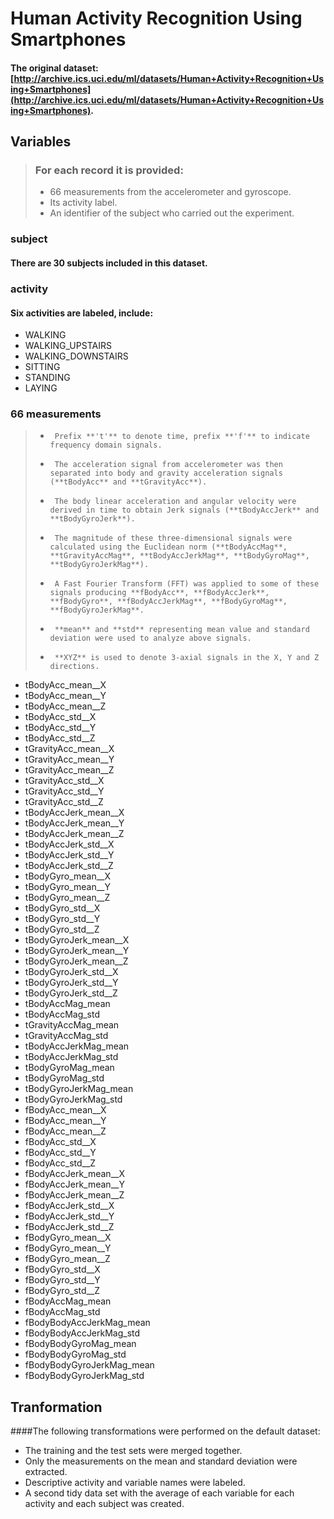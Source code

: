 # Human Activity Recognition Using Smartphones

#### The original dataset: [http://archive.ics.uci.edu/ml/datasets/Human+Activity+Recognition+Using+Smartphones](http://archive.ics.uci.edu/ml/datasets/Human+Activity+Recognition+Using+Smartphones).


## Variables

>### For each record it is provided:
>- 66 measurements from the accelerometer and gyroscope.
>- Its activity label. 
>- An identifier of the subject who carried out the experiment.

### subject

#### There are 30 subjects included in this dataset.

### activity

#### Six activities are labeled, include:
- WALKING
- WALKING_UPSTAIRS
- WALKING_DOWNSTAIRS
- SITTING
- STANDING
- LAYING
	
### 66 measurements

>-      Prefix **'t'** to denote time, prefix **'f'** to indicate frequency domain signals.
>-      The acceleration signal from accelerometer was then separated into body and gravity acceleration signals (**tBodyAcc** and **tGravityAcc**).
>-      The body linear acceleration and angular velocity were derived in time to obtain Jerk signals (**tBodyAccJerk** and **tBodyGyroJerk**).
>-      The magnitude of these three-dimensional signals were calculated using the Euclidean norm (**tBodyAccMag**, **tGravityAccMag**, **tBodyAccJerkMag**, **tBodyGyroMag**, **tBodyGyroJerkMag**). 
>-      A Fast Fourier Transform (FFT) was applied to some of these signals producing **fBodyAcc**, **fBodyAccJerk**, **fBodyGyro**, **fBodyAccJerkMag**, **fBodyGyroMag**, **fBodyGyroJerkMag**. 
>-      **mean** and **std** representing mean value and standard deviation were used to analyze above signals.
>-      **XYZ** is used to denote 3-axial signals in the X, Y and Z directions.

- tBodyAcc_mean__X
- tBodyAcc_mean__Y
- tBodyAcc_mean__Z
- tBodyAcc_std__X
- tBodyAcc_std__Y
- tBodyAcc_std__Z
- tGravityAcc_mean__X
- tGravityAcc_mean__Y
- tGravityAcc_mean__Z
- tGravityAcc_std__X
- tGravityAcc_std__Y
- tGravityAcc_std__Z
- tBodyAccJerk_mean__X
- tBodyAccJerk_mean__Y
- tBodyAccJerk_mean__Z
- tBodyAccJerk_std__X
- tBodyAccJerk_std__Y
- tBodyAccJerk_std__Z
- tBodyGyro_mean__X
- tBodyGyro_mean__Y
- tBodyGyro_mean__Z
- tBodyGyro_std__X
- tBodyGyro_std__Y
- tBodyGyro_std__Z
- tBodyGyroJerk_mean__X
- tBodyGyroJerk_mean__Y
- tBodyGyroJerk_mean__Z
- tBodyGyroJerk_std__X
- tBodyGyroJerk_std__Y
- tBodyGyroJerk_std__Z
- tBodyAccMag_mean
- tBodyAccMag_std
- tGravityAccMag_mean
- tGravityAccMag_std
- tBodyAccJerkMag_mean
- tBodyAccJerkMag_std
- tBodyGyroMag_mean
- tBodyGyroMag_std
- tBodyGyroJerkMag_mean
- tBodyGyroJerkMag_std
- fBodyAcc_mean__X
- fBodyAcc_mean__Y
- fBodyAcc_mean__Z
- fBodyAcc_std__X
- fBodyAcc_std__Y
- fBodyAcc_std__Z
- fBodyAccJerk_mean__X
- fBodyAccJerk_mean__Y
- fBodyAccJerk_mean__Z
- fBodyAccJerk_std__X
- fBodyAccJerk_std__Y
- fBodyAccJerk_std__Z
- fBodyGyro_mean__X
- fBodyGyro_mean__Y
- fBodyGyro_mean__Z
- fBodyGyro_std__X
- fBodyGyro_std__Y
- fBodyGyro_std__Z
- fBodyAccMag_mean
- fBodyAccMag_std
- fBodyBodyAccJerkMag_mean
- fBodyBodyAccJerkMag_std
- fBodyBodyGyroMag_mean
- fBodyBodyGyroMag_std
- fBodyBodyGyroJerkMag_mean
- fBodyBodyGyroJerkMag_std

## Tranformation

####The following transformations were performed on the default dataset:

- The training and the test sets were merged together.
- Only the measurements on the mean and standard deviation were extracted.
- Descriptive activity and variable names were labeled.
- A second tidy data set with the average of each variable for each activity and each subject was created.